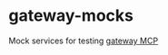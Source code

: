 # gateway-mocks

Mock services for testing [gateway MCP](https://github.com/arnavsurve/gateway-mcp)
